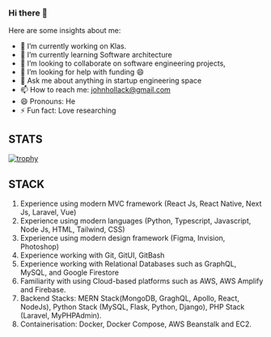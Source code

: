 ### Hi there 👋


Here are some insights about me:

- 🔭 I’m currently working on Klas.
- 🌱 I’m currently learning Software architecture
- 👯 I’m looking to collaborate on software engineering projects,
- 🤔 I’m looking for help with funding 😄
- 💬 Ask me about anything in startup engineering space
- 📫 How to reach me: johnhollack@gmail.com
- 😄 Pronouns: He
- ⚡ Fun fact: Love researching


## STATS

[![trophy](https://github-profile-trophy.vercel.app/?username=johnhollack&&no-bg=true&no-frame=true&row=1)](https://github.com/ryo-ma/github-profile-trophy)


## STACK

1. Experience using modern MVC framework (React Js, React Native, Next Js, Laravel, Vue)
2. Experience using modern languages (Python, Typescript, Javascript, Node Js, HTML, Tailwind, CSS)
3. Experience using modern design framework (Figma, Invision, Photoshop)
4. Experience working with Git, GitUI, GitBash
5. Experience working with Relational Databases such as GraphQL, MySQL, and Google Firestore
6. Familiarity with using Cloud-based platforms such as AWS, AWS Amplify and Firebase.
7. Backend Stacks: MERN Stack(MongoDB, GraghQL, Apollo, React, NodeJs), Python Stack (MySQL, Flask, Python, Django), PHP Stack (Laravel, MyPHPAdmin).
8. Containerisation: Docker, Docker Compose, AWS Beanstalk and EC2.
 
